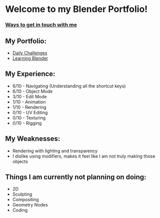 # Welcome to my Blender Portfolio!

### [Ways to get in touch with me](https://linktr.ee/Peacook)

## My Portfolio:
- [Daily Challenges](https://github.com/ThePeacook/Blender-Portfolio/tree/main/Daily3D%20Reddit)
- [Learning Blender](https://github.com/ThePeacook/Blender-Portfolio/tree/main/Learning%20Blender)

## My Experience:
- 6/10 - Navigating (Understanding all the shortcut keys)
- 6/10 - Object Mode
- 3/10 - Edit Mode
- 1/10 - Animation
- 1/10 - Rendering
- 0/10 - UV Editing
- 0/10 - Texturing
- 0/10 - Rigging

## My Weaknesses:
- Rendering with lighting and transparency
- I dislike using modifiers, makes it feel like I am not truly making those objects

## Things I am currently not planning on doing:
- 2D
- Sculpting
- Compositing
- Geometry Nodes
- Coding

